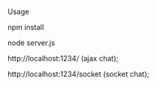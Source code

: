 Usage

npm install

node server.js

http://localhost:1234/ (ajax chat);

http://localhost:1234/socket (socket chat);